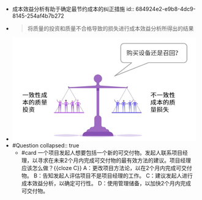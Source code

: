 - 成本效益分析有助于确定最节约成本的纠正措施
  id:: 684924e2-e9b8-4dc9-8145-254af4b7b272
- > 将质量的投资和质量不合格导致的损失进行成本效益分析所得出的结果
- ![image.png](../assets/image_1747835988053_0.png)
- #Question
  collapsed:: true
	- #card 一个项目发起人想要包括一个新的可交付物。发起人联系项目经理，以寻求在未来2个月内完成可交付物的最有效方法的建议。项目经理应该怎么做？{{cloze C}}
	  A：更改项目方法论，以在2个月内完成可交付物。
	  B：告知发起人评估项目不是项目经理的工作。
	  C：建议发起人进行成本效益分析，以确定可行性。
	  D：使用管理储备，以加快2个月内完成可交付物。